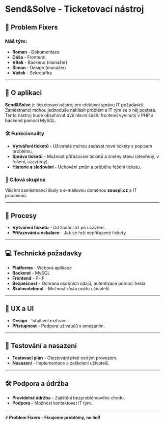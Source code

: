 # Send&Solve - Ticketovací nástroj

## 🔧 Problem Fixers

### Náš tým:
- **Roman** - Dokumentace
- **Dáša** - Frontend
- **Vítek** - Backend (manažer)
- **Šimon** - Design (manažer)
- **Vašek** - Sekretářka

---

## 🌟 O aplikaci
**Send&Solve** je ticketovací nástroj pro efektivní správu IT požadavků. Zaměstnanci mohou jednoduše nahlásit problém a IT tým se o něj postará. Tento nástroj bude obsahovat dvě hlavní části: frontend vyvinutý v PHP a backend pomocí MySQL.

### 🛠️ Funkcionality
- **Vytváření ticketů** - Uživatelé mohou zadávat nové tickety s popisem problému.
- **Správa ticketů** - Možnost přiřazování ticketů a změny stavu (otevřený, v řešení, uzavřený).
- **Historie a sledování** - Uchování změn a průběhu řešení ticketu.

### 👤 Cílová skupina
Všichni zaměstnanci školy s e-mailovou doménou **souepl.cz** a IT pracovníci.

---

## 🔄 Procesy
- **Vytváření ticketu** - Od zadání až po uzavření.
- **Přiřazování a eskalace** - Jak se řeší nepřiřazené tickety.

---

## 💻 Technické požadavky
- **Platforma** - Webová aplikace
- **Backend** - MySQL
- **Frontend** - PHP
- **Bezpečnost** - Ochrana osobních údajů, autentizace pomocí hesla
- **Škálovatelnost** - Možnost růstu počtu uživatelů

---

## 📝 UX a UI
- **Design** - Intuitivní rozhraní.
- **Přístupnost** - Podpora uživatelů s omezením.

---

## 🎯 Testování a nasazení
- **Testovací plán** - Otestování před ostrým provozem.
- **Nasazení** - Implementace a zaškolení uživatelů.

---

## 🛠️ Podpora a údržba
- **Pravidelná údržba** - Zajištění bezproblémového chodu.
- **Podpora** - Možnost kontaktovat IT tým.

---

**⚡ Problem Fixers - Fixujeme problémy, ne lidi!**
